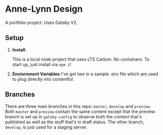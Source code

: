 # Anne-Lynn Design

A portfolio project. Uses Gatsby V2.

## Setup

1.  **Install.**

    This is a local node project that uses LTS Carbon. No containers. To start up, just install via `npm i`!

2.  **Enviornment Variables**
    I've got two in a sample .env file which are used to plug directly into contentful.

## Branches

There are three main branches in this repo: `master`, `develop` and `preview`. Both `master` and `preview` contain the same content except that the preview branch is set up in `gatsby-config` to observe both the content that's published as well as the stuff that's in draft status. The other branch, `develop`, is just used for a staging server. 
